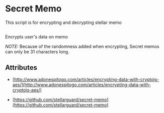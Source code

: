 # Secret Memo

This script is for encrypting and decrypting stellar memo

##
Encrypts user's data on memo


*NOTE:* Because of the randomness added when encrypting, Secret memos can only be 31 characters long.

## Attributes

- [http://www.adonespitogo.com/articles/encrypting-data-with-cryptojs-aes/](http://www.adonespitogo.com/articles/encrypting-data-with-cryptojs-aes/)

- [https://github.com/stellarguard/secret-memo](https://github.com/stellarguard/secret-memo)